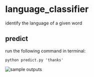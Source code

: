 # language_classifier
identify the language of a given word 

## predict
run the following command in terminal:
```
python predict.py 'thanks' 
```
![sample outputs](https://github.com/sbrsarkar/language_classifier/data/icon48.png)
